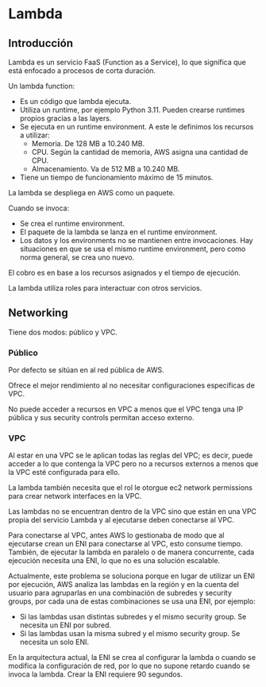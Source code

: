 # Lambda

## Introducción

Lambda es un servicio FaaS (Function as a Service), lo que significa que está enfocado a procesos de corta duración.

Un lambda function:

- Es un código que lambda ejecuta.
- Utiliza un runtime, por ejemplo Python 3.11. Pueden crearse runtimes propios gracias a las layers.
- Se ejecuta en un runtime environment. A este le definimos los recursos a utilizar:
  - Memoria. De 128 MB a 10.240 MB.
  - CPU. Según la cantidad de memoria, AWS asigna una cantidad de CPU.
  - Almacenamiento. Va de 512 MB a 10.240 MB.
- Tiene un tiempo de funcionamiento máximo de 15 minutos.

La lambda se despliega en AWS como un paquete.

Cuando se invoca:

- Se crea el runtime environment.
- El paquete de la lambda se lanza en el runtime environment.
- Los datos y los environments no se mantienen entre invocaciones. Hay situaciones en que se usa el mismo runtime environment, pero como norma general, se crea uno nuevo.

El cobro es en base a los recursos asignados y el tiempo de ejecución.

La lambda utiliza roles para interactuar con otros servicios.

## Networking

Tiene dos modos: público y VPC.

### Público

Por defecto se sitúan en al red pública de AWS.

Ofrece el mejor rendimiento al no necesitar configuraciones específicas de VPC.

No puede acceder a recursos en VPC a menos que el VPC tenga una IP pública y sus security controls permitan acceso externo.

### VPC

Al estar en una VPC se le aplican todas las reglas del VPC; es decir, puede acceder a lo que contenga la VPC pero no a recursos externos a menos que la VPC esté configurada para ello.

La lambda también necesita que el rol le otorgue ec2 network permissions para crear network interfaces en la VPC.

Las lambdas no se encuentran dentro de la VPC sino que están en una VPC propia del servicio Lambda y al ejecutarse deben conectarse al VPC.

Para conectarse al VPC, antes AWS lo gestionaba de modo que al ejecutarse crean un ENI para conectarse al VPC, esto consume tiempo. También, de ejecutar la lambda en paralelo o de manera concurrente, cada ejecución necesita una ENI, lo que no es una solución escalable.

Actualmente, este problema se soluciona porque en lugar de utilizar un ENI por ejecución, AWS analiza las lambdas en la región y en la cuenta del usuario para agruparlas en una combinación de subredes y security groups, por cada una de estas combinaciones se usa una ENI, por ejemplo:

- Si las lambdas usan distintas subredes y el mismo security group. Se necesita un ENI por subred.
- Si las lambdas usan la misma subred y el mismo security group. Se necesita un solo ENI.

En la arquitectura actual, la ENI se crea al configurar la lambda o cuando se modifica la configuración de red, por lo que no supone retardo cuando se invoca la lambda. Crear la ENI requiere 90 segundos.
